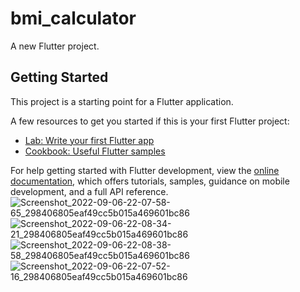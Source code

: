# bmi_calculator

A new Flutter project.

## Getting Started

This project is a starting point for a Flutter application.

A few resources to get you started if this is your first Flutter project:

- [Lab: Write your first Flutter app](https://docs.flutter.dev/get-started/codelab)
- [Cookbook: Useful Flutter samples](https://docs.flutter.dev/cookbook)

For help getting started with Flutter development, view the
[online documentation](https://docs.flutter.dev/), which offers tutorials,
samples, guidance on mobile development, and a full API reference.
![Screenshot_2022-09-06-22-07-58-65_298406805eaf49cc5b015a469601bc86](https://user-images.githubusercontent.com/109394444/188689894-f5a7b41c-353b-402b-8f40-3c5f2b7e1b17.jpg)
![Screenshot_2022-09-06-22-08-34-21_298406805eaf49cc5b015a469601bc86](https://user-images.githubusercontent.com/109394444/188689906-3d58a26a-60e3-4fb4-8e4e-bcebff756dba.jpg)
![Screenshot_2022-09-06-22-08-38-58_298406805eaf49cc5b015a469601bc86](https://user-images.githubusercontent.com/109394444/188689917-a573d644-67fb-4884-ad7e-d484e23c15a5.jpg)
![Screenshot_2022-09-06-22-07-52-16_298406805eaf49cc5b015a469601bc86](https://user-images.githubusercontent.com/109394444/188689921-83526bc7-0f1d-47c0-8f54-c65006d229e1.jpg)
